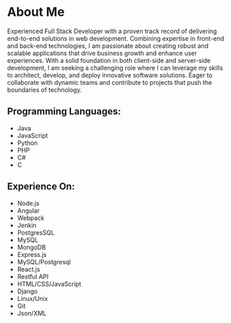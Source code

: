 # About Me
Experienced Full Stack Developer with a proven track record of delivering end-to-end solutions in web development. Combining expertise in front-end and back-end technologies, I am passionate about creating robust and scalable applications that drive business growth and enhance user experiences. With a solid foundation in both client-side and server-side development, I am seeking a challenging role where I can leverage my skills to architect, develop, and deploy innovative software solutions. Eager to collaborate with dynamic teams and contribute to projects that push the boundaries of technology.

## Programming Languages:
 * Java
 * JavaScript
 * Python
 * PHP
 * C#
 * C

## Experience On:
 * Node.js
 * Angular
 * Webpack
 * Jenkin
 * PostgresSQL
 * MySQL
 * MongoDB
 * Express.js
 * MySQL/Postgresql
 * React.js
 * Restful API
 * HTML/CSS/JavaScript
 * Django
 * Linux/Unix
 * Git
 * Json/XML

 

<!---
phucvtran/phucvtran is a ✨ special ✨ repository because its `README.md` (this file) appears on your GitHub profile.
You can click the Preview link to take a look at your changes.
--->

